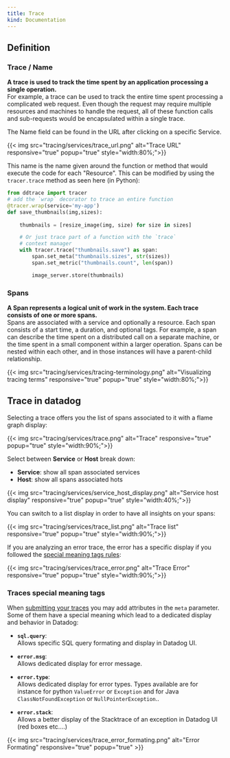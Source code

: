 ```yaml
---
title: Trace
kind: Documentation
---
```


## Definition
### Trace / Name
**A trace is used to track the time spent by an application processing a single operation.**  
For example, a trace can be used to track the entire time spent processing a complicated web request. Even though the request may require multiple resources and machines to handle the request, all of these function calls and sub-requests would be encapsulated within a single trace.

The Name field can be found in the URL after clicking on a specific Service.

{{< img src="tracing/services/trace_url.png" alt="Trace URL" responsive="true" popup="true" style="width:80%;">}}

This name is the name given around the function or method that would execute the code for each "Resource". This can be modified by using the `tracer.trace` method as seen here (in Python):

```python
from ddtrace import tracer
# add the `wrap` decorator to trace an entire function
@tracer.wrap(service='my-app')
def save_thumbnails(img,sizes):
    
    thumbnails = [resize_image(img, size) for size in sizes]

    # Or just trace part of a function with the `trace`
    # context manager
    with tracer.trace("thumbnails.save") as span:
        span.set_meta("thumbnails.sizes", str(sizes))
        span.set_metric("thumbnails.count", len(span))

        image_server.store(thumbnails)
```

### Spans

**A Span represents a logical unit of work in the system. Each trace consists of one or more spans.**  
Spans are associated with a service and optionally a resource. Each span consists of a start time, a duration, and optional tags. For example, a span can describe the time spent on a distributed call on a separate machine, or the time spent in a small component within a larger operation. Spans can be nested within each other, and in those instances will have a parent-child relationship.

{{< img src="tracing/services/tracing-terminology.png" alt="Visualizing tracing terms" responsive="true" popup="true" style="width:80%;">}}

## Trace in datadog

Selecting a trace offers you the list of spans associated to it with a flame graph display:

{{< img src="tracing/services/trace.png" alt="Trace" responsive="true" popup="true" style="width:90%;">}}

Select between **Service** or **Host** break down:

* **Service**: show all span associated services
* **Host**: show all spans associated hots

{{< img src="tracing/services/service_host_display.png" alt="Service host display" responsive="true" popup="true" style="width:40%;">}}

You can switch to a list display in order to have all insights on your spans:

{{< img src="tracing/services/trace_list.png" alt="Trace list" responsive="true" popup="true" style="width:90%;">}}

If you are analyzing an error trace, the error has a specific display if you followed the [special meaning tags rules](#traces-special-meaning-tags):

{{< img src="tracing/services/trace_error.png" alt="Trace Error" responsive="true" popup="true" style="width:90%;">}}

### Traces special meaning tags

When [submitting your traces](/api/#tracing) you may add attributes in the `meta` parameter.  
Some of them have a special meaning which lead to a dedicated display and behavior in Datadog:

* **`sql.query`**:  
    Allows specific SQL query formating and display in Datadog UI.

* **`error.msg`**:  
    Allows dedicated display for error message.

* **`error.type`**:  
    Allows dedicated display for error types. Types available are for instance for python `ValueError` or `Exception` and for Java `ClassNotFoundException` or `NullPointerException`..

* **`error.stack`**:  
    Allows a better display of the Stacktrace of an exception in Datadog UI (red boxes etc....)

{{< img src="tracing/services/trace_error_formating.png" alt="Error Formating" responsive="true" popup="true" >}}

